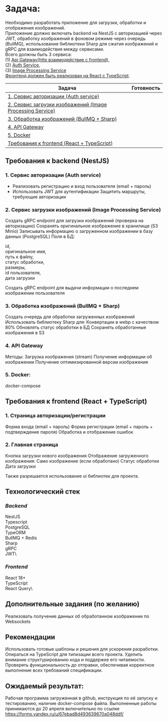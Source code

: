 # Задача:

Необходимо разработать приложение для загрузки, обработки и отображения изображений.\
 Приложение должно включать backend на NestJS с авторизацией через JWT, обработку изображений в фоновом режиме через очередь (BullMQ), использование библиотеки Sharp для сжатия изображений и gRPC для взаимодействия между сервисами. \
 Всего должны быть 3 сервиса:\
 (1) [Api Gateway(http взаимодействие с frontend)](#L4),\
 (2) [Auth Service](#L1),\
 (3) [Image Processing Service](#L2)\
[Фронтенд должен быть реализован на React с TypeScript](#L0).

| Задача                                                           | Готовность |
| ---------------------------------------------------------------- | ---------- |
| [1. Сервис авторизации (Auth service)](#L1)                      |            |
| [2. Сервис загрузки изображений (Image Processing Service)](#L2) |            |
| [3. Обработка изображений (BullMQ + Sharp)](#L3)                 |            |
| [4. API Gateway](#L4)                                            |            |
| [5. Docker](#L5)                                                 |            |
| [Требования к frontend (React + TypeScript)](#L0)                |            |

## Требования к backend (NestJS)

<a id = "L1"></a>

### 1. Сервис авторизации (Auth service)

+ Реализовать регистрацию и вход пользователя (email + пароль)
+ Использовать JWT для аутентификации
Защитить маршруты, требующие авторизации

<a id = "L2"></a>

### 2. Сервис загрузки изображений (Image Processing Service)

Создать gRPC endpoint для загрузки изображений (проверка на авторизацию)
Сохранять оригинальное изображение в хранилище (S3 Minio)
Записывать информацию о загруженном изображении в базу данных (PostgreSQL)
Поля в БД:

id,\
оригинальное имя,\
путь к файлу,\
статус обработки,\
размеры,\
id пользователя,\
дата загрузки

Создать gRPC endpoint для выдачи информации о последнем изображении пользователя

<a id = "L3"></a>

### 3. Обработка изображений (BullMQ + Sharp)

Создать очередь для обработки загруженных изображений
Использовать библиотеку Sharp для:
Конвертации в webp с качеством 80%
Обновлять статус обработки в БД
Сохранять обработанные изображения в S3

<a id = "L4"></a>

### 4. API Gateway

Методы:
Загрузка изображения (stream)
Получение информации об изображении
Получение оптимизированной версии изображения

<a id = "L5"></a>

### 5. Docker:

docker-compose

<a id = "L0"></a>

## Требования к frontend (React + TypeScript)

### 1. Страница авторизации/регистрации

Форма входа (email + пароль)
Форма регистрации (email + пароль + подтверждение пароля)
Обработка и отображение ошибок

### 2. Главная страница

Кнопка загрузки нового изображения
Отображение загруженного изображения:
Само изображение (если обработано)
Статус обработки
Дата загрузки

Также разрешается использование ui библиотек для проекта.

## Технологический стек

### _Backend_

NestJS\
Typescript\
PostgreSQL\
TypeORM\
BullMQ + Redis\
Sharp\
gRPC\
JWT\

### _Frontend_

React 18+\
TypeScript\
React Query\

## Дополнительные задания (по желанию)

Реализовать получение данных об обработанном изображении по Websockets

## Рекомендации

Использовать готовые шаблоны и решения для ускорения разработки.
Опираться на TypeScript для типизации всего проекта.
Уделить внимание структурированию кода и поддержке его читаемости.
Проверять функциональность до отправки, обеспечивая корректное выполнение всех требований спецификации.

## Ожидаемый результат:

Рабочая программа загруженная в github, инструкция по её запуску и тестированию, наличие docker-compose файла. Выполненные работы принимаются до 20 апреля включительно по ссылке\
https://forms.yandex.ru/u/67ebad8d493639670a048ddf/
